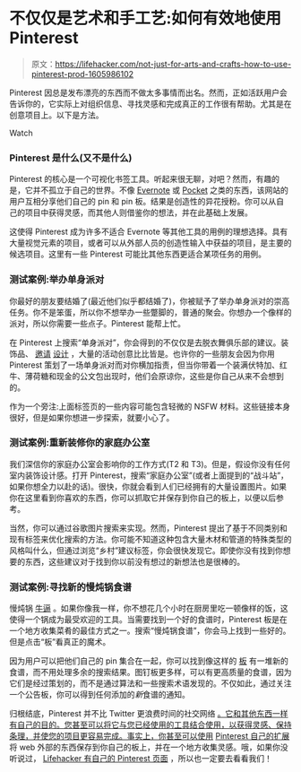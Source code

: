 # 不仅仅是艺术和手工艺:如何有效地使用 Pinterest

> 原文：<https://lifehacker.com/not-just-for-arts-and-crafts-how-to-use-pinterest-prod-1605986102>

Pinterest 因总是发布漂亮的东西而不做太多事情而出名。然而，正如活跃用户会告诉你的，它实际上对组织信息、寻找灵感和完成真正的工作很有帮助。尤其是在创意项目上。以下是方法。

Watch

### Pinterest 是什么(又不是什么)

Pinterest 的核心是一个可视化书签工具。听起来很无聊，对吧？然而，有趣的是，它并不孤立于自己的世界。不像 [Evernote](https://lifehacker.com/ive-been-using-evernote-all-wrong-heres-why-its-actual-5989980) 或 [Pocket](http://lifehacker.com/how-to-use-pocket-like-a-pro-to-save-everything-from-th-1602380063) 之类的东西，该网站的用户互相分享他们自己的 pin 和 pin 板。结果是创造性的异花授粉。你可以从自己的项目中获得灵感，而其他人则借鉴你的想法，并在此基础上发展。

这使得 Pinterest 成为许多不适合 Evernote 等其他工具的用例的理想选择。具有大量视觉元素的项目，或者可以从外部人员的创造性输入中获益的项目，是主要的候选项目。这里有一些 Pinterest 可能比其他东西更适合某项任务的用例。

### 测试案例:举办单身派对

你最好的朋友要结婚了(最近他们似乎都结婚了)，你被赋予了举办单身派对的崇高任务。你不是笨蛋，所以你不想举办一些蹩脚的，普通的聚会。你想办一个像样的派对，所以你需要一些点子。Pinterest 能帮上忙。

在 Pinterest 上搜索“单身派对”，你会得到的不仅仅是去脱衣舞俱乐部的建议。装饰品、 [邀请](http://www.pinterest.com/pin/247909154459804786/) [设计](http://www.pinterest.com/pin/8444318023729458/) ，大量的活动创意比比皆是。也许你的一些朋友会因为你用 Pinterest 策划了一场单身派对而对你横加指责，但当你带着一个装满伏特加、红牛、薄荷糖和现金的公文包出现时，他们会原谅你，这些是你自己从来不会想到的。

作为一个旁注:上面标签页的一些内容可能包含轻微的 NSFW 材料。这些链接本身很好，但是如果你想进一步探索，就要小心了。

### 测试案例:重新装修你的家庭办公室

我们深信你的家庭办公室会影响你的工作方式(T2 和 T3)。但是，假设你没有任何室内装饰设计感。打开 Pinterest，搜索“家庭办公室”(或者上面提到的“战斗站”，如果你想全力以赴的话)。很快，你就会看到人们已经拥有的大量设置图片。如果你在这里看到你喜欢的东西，你可以抓取它并保存到你自己的板上，以便以后参考。

当然，你可以通过谷歌图片搜索来实现。然而，Pinterest 提出了基于不同类别和现有标签来优化搜索的方法。你可能不知道这种包含大量木材和管道的特殊类型的风格叫什么，但通过浏览“乡村”建议标签，你会很快发现它。即使你没有找到你想要的东西，这些建议对于找到你以前没有想过的新想法也是很棒的。

### 测试案例:寻找新的慢炖锅食谱

慢炖锅 [牛逼](https://lifehacker.com/delicious-dishes-you-didnt-know-you-could-make-in-a-sl-1506535684) 。如果你像我一样，你不想花几个小时在厨房里吃一顿像样的饭，这使得一个锅成为最受欢迎的工具。当需要找到一个好的食谱时，Pinterest 板是在一个地方收集菜肴的最佳方式之一。搜索“慢炖锅食谱”，你会马上找到一些好的。但是点击“板”看真正的魔术。

因为用户可以把他们自己的 pin 集合在一起，你可以找到像这样的 [板](http://www.pinterest.com/crissy/crockpot-recipes/) 有一堆新的食谱，而不用处理多余的搜索结果。图钉板更多样，可以有更高质量的食谱，因为它们是经过策划的，而不是通过算法和一些搜索术语发现的。不仅如此，通过关注一个公告板，你可以得到任何添加的*新*食谱的通知。

归根结底，Pinterest 并不比 Twitter 更浪费时间的社交网络 [。它和其他东西一样有自己的目的。您甚至可以将它与您已经使用的工具结合使用，以获得灵感、保持条理，并使您的项目更容易完成。事实上，你甚至可以使用](https://lifehacker.com/top-10-uses-for-twitter-that-arent-self-indulgent-5788266) [Pinterest 自己的扩展](https://chrome.google.com/webstore/detail/pin-it-button/gpdjojdkbbmdfjfahjcgigfpmkopogic?hl=en) 将 web 外部的东西保存到你自己的板上，并在一个地方收集灵感。哦，如果你没听说过， [Lifehacker 有自己的 Pinterest 页面](http://www.pinterest.com/lifehacker/) ，所以也一定要去看看我们！